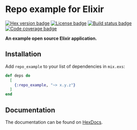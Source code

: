 # Repo example for Elixir

[![Hex version badge](https://img.shields.io/hexpm/v/repo_example.svg)](https://hex.pm/packages/repo_example)
[![License badge](https://img.shields.io/hexpm/l/repo_example.svg)](https://github.com/surgeventures/repo-example-elixir/blob/master/LICENSE.md)
[![Build status badge](https://img.shields.io/circleci/project/github/surgeventures/repo-example-elixir/master.svg)](https://circleci.com/gh/surgeventures/repo-example-elixir/tree/master)
[![Code coverage badge](https://img.shields.io/codecov/c/github/surgeventures/repo-example-elixir/master.svg)](https://codecov.io/gh/surgeventures/repo-example-elixir/branch/master)

**An example open source Elixir application.**

## Installation

Add `repo_example` to your list of dependencies in `mix.exs`:

```elixir
def deps do
  [
    {:repo_example, "~> x.y.z"}
  ]
end
```
## Documentation

The documentation can be found on [HexDocs](https://hexdocs.pm/repo_example).
